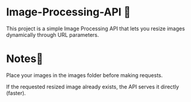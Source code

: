 # Image-Processing-API 📸

This project is a simple Image Processing API that lets you resize images dynamically through URL parameters.


# Notes📖

Place your images in the images folder before making requests.

If the requested resized image already exists, the API serves it directly (faster).
